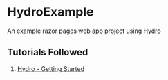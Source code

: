 # HydroExample
An example razor pages web app project using [Hydro](https://usehydro.dev/)

## Tutorials Followed
1. [Hydro - Getting Started](https://usehydro.dev/introduction/getting-started.html)

